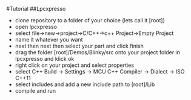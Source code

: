 #Tutorial
##Lpcxpresso
 - clone repository to a folder of your choice (lets call it [root])
 - open lpcxpresso
 - select file->new->project->C/C++->c++ Project->Empty Project
 - name it whatever you want
 - next then next then select your part and click finish
 - drag the folder [root]/Demos/Blinky/src onto your project folder in lpcxpresso and klick ok
 - right click on your project and select properties
 - select C++ Build -> Settings -> MCU C++ Compiler -> Dialect -> ISO C++11
 - select includes and add a new include path to [root]/Lib
 - compile and run
 
 
